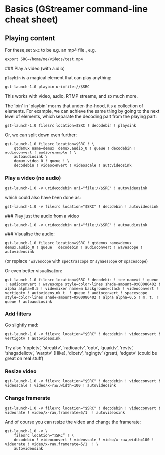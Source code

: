 # Basics (GStreamer command-line cheat sheet)

## Playing content

For these,set `SRC` to be e.g. an mp4 file., e.g.

```
export SRC=/home/me/videos/test.mp4
```

### Play a video (with audio)

`playbin` is a magical element that can play anything:

```
gst-launch-1.0 playbin uri=file://$SRC
```

This works with video, audio, RTMP streams, and so much more.

The 'bin' in 'playbin' means that under-the-hood, it's a collection of elements. For example, we can achieve the same thing by going to the next level of elements, which separate the decoding part from the playing part:

```
gst-launch-1.0 filesrc location=$SRC ! decodebin ! playsink
```

Or, we can split down even further:

```
gst-launch-1.0 filesrc location=$SRC ! \
    qtdemux name=demux  demux.audio_0 ! queue ! decodebin ! audioconvert ! audioresample ! \
    autoaudiosink \
    demux.video_0 ! queue ! \
    decodebin ! videoconvert ! videoscale ! autovideosink
```

### Play a video (no audio)

```
gst-launch-1.0 -v uridecodebin uri="file://$SRC" ! autovideosink
```

which could also have been done as:

```
gst-launch-1.0 -v filesrc location="$SRC" ! decodebin ! autovideosink
```

### Play just the audio from a video

```
gst-launch-1.0 -v uridecodebin uri="file://$SRC" ! autoaudiosink
```

### Visualise the audio:

```
gst-launch-1.0 filesrc location=$SRC ! qtdemux name=demux  demux.audio_0 ! queue ! decodebin ! audioconvert ! wavescope ! autovideosink
```

(or replace `‘wavescope` with `spectrascope` or `synaescope` or `spacescope`)

Or even better visualisation:

```
gst-launch-1.0 filesrc location=$SRC ! decodebin ! tee name=t ! queue ! audioconvert ! wavescope style=color-lines shade-amount=0x00080402 ! alpha alpha=0.5 ! videomixer name=m background=black ! videoconvert ! vertigotv ! autovideosink t. ! queue ! audioconvert ! spacescope style=color-lines shade-amount=0x00080402 ! alpha alpha=0.5 ! m. t. ! queue ! autoaudiosink
```

### Add filters

Go slightly mad:

```
gst-launch-1.0 -v filesrc location="$SRC" ! decodebin ! videoconvert ! vertigotv ! autovideosink
```

Try also ‘rippletv’, ‘streaktv’, ‘radioactv’, ‘optv’, ‘quarktv’, ‘revtv’, ‘shagadelictv’, ‘warptv’ (I like), ‘dicetv’, ‘agingtv’ (great), ‘edgetv’ (could be great on real stuff)

### Resize video

```
gst-launch-1.0 -v filesrc location="$SRC" ! decodebin ! videoconvert ! videoscale ! video/x-raw,width=100 ! autovideosink
```

### Change framerate

```
gst-launch-1.0 -v filesrc location="$SRC" ! decodebin ! videoconvert !  videorate ! video/x-raw,framerate=5/1  ! autovideosink
```

And of course you can resize the video and change the framerate:

```
gst-launch-1.0 -v \
    filesrc location="$SRC” ! \
    decodebin ! videoconvert ! videoscale ! video/x-raw,width=100 ! videorate ! video/x-raw,framerate=5/1  ! \
    autovideosink
```

